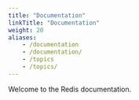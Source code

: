 ```yaml
---
title: "Documentation"
linkTitle: "Documentation"
weight: 20
aliases:
    - /documentation
    - /documentation/
    - /topics
    - /topics/
---
```


Welcome to the Redis documentation.
